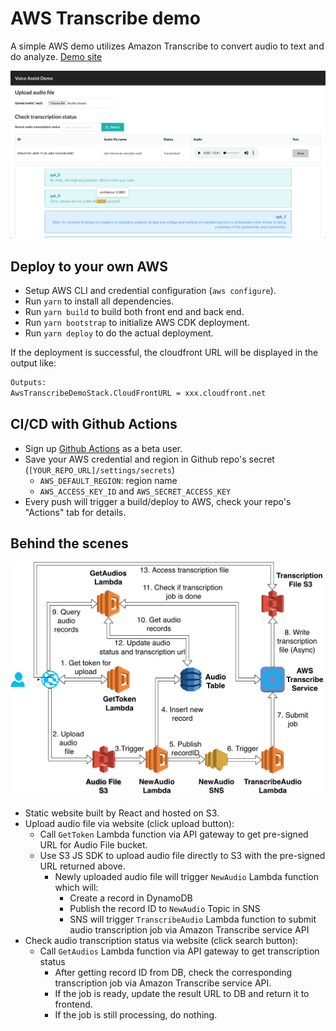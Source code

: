 # AWS Transcribe demo

A simple AWS demo utilizes Amazon Transcribe to convert audio to text and do analyze. [Demo site](https://d3hk9i6re8qnvi.cloudfront.net/)

![](./frontend.png)

## Deploy to your own AWS

- Setup AWS CLI and credential configuration (`aws configure`).
- Run `yarn` to install all dependencies.
- Run `yarn build` to build both front end and back end.
- Run `yarn bootstrap` to initialize AWS CDK deployment.
- Run `yarn deploy` to do the actual deployment.

If the deployment is successful, the cloudfront URL will be displayed in the output like:

```bash
Outputs:
AwsTranscribeDemoStack.CloudFrontURL = xxx.cloudfront.net
```

## CI/CD with Github Actions

- Sign up [Github Actions](https://github.com/features/actions) as a beta user.
- Save your AWS credential and region in Github repo's secret (`[YOUR_REPO_URL]/settings/secrets`)
  - `AWS_DEFAULT_REGION`: region name
  - `AWS_ACCESS_KEY_ID` and `AWS_SECRET_ACCESS_KEY`
- Every push will trigger a build/deploy to AWS, check your repo's "Actions" tab for details.

## Behind the scenes

![](./aws-architecture.png)

- Static website built by React and hosted on S3.
- Upload audio file via website (click upload button):
  - Call `GetToken` Lambda function via API gateway to get pre-signed URL for Audio File bucket.
  - Use S3 JS SDK to upload audio file directly to S3 with the pre-signed URL returned above.
    - Newly uploaded audio file will trigger `NewAudio` Lambda function which will:
      - Create a record in DynamoDB
      - Publish the record ID to `NewAudio` Topic in SNS
      - SNS will trigger `TranscribeAudio` Lambda function to submit audio transcription job via Amazon Transcribe service API
- Check audio transcription status via website (click search button):
  - Call `GetAudios` Lambda function via API gateway to get transcription status
    - After getting record ID from DB, check the corresponding transcription job via Amazon Transcribe service API.
    - If the job is ready, update the result URL to DB and return it to frontend.
    - If the job is still processing, do nothing.
